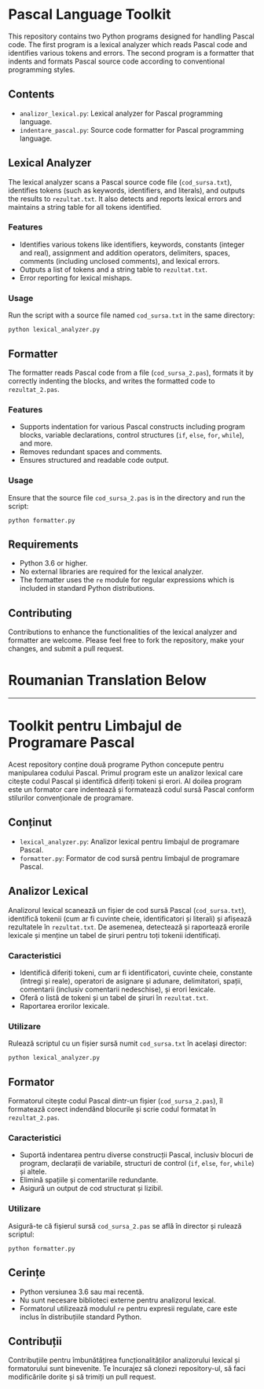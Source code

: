 # Pascal Language Toolkit

This repository contains two Python programs designed for handling Pascal code. The first program is a lexical analyzer which reads Pascal code and identifies various tokens and errors. The second program is a formatter that indents and formats Pascal source code according to conventional programming styles.

## Contents

- `analizor_lexical.py`: Lexical analyzer for Pascal programming language.
- `indentare_pascal.py`: Source code formatter for Pascal programming language.

## Lexical Analyzer

The lexical analyzer scans a Pascal source code file (`cod_sursa.txt`), identifies tokens (such as keywords, identifiers, and literals), and outputs the results to `rezultat.txt`. It also detects and reports lexical errors and maintains a string table for all tokens identified.

### Features

- Identifies various tokens like identifiers, keywords, constants (integer and real), assignment and addition operators, delimiters, spaces, comments (including unclosed comments), and lexical errors.
- Outputs a list of tokens and a string table to `rezultat.txt`.
- Error reporting for lexical mishaps.

### Usage

Run the script with a source file named `cod_sursa.txt` in the same directory:

```python lexical_analyzer.py```

## Formatter

The formatter reads Pascal code from a file (`cod_sursa_2.pas`), formats it by correctly indenting the blocks, and writes the formatted code to `rezultat_2.pas`.

### Features

- Supports indentation for various Pascal constructs including program blocks, variable declarations, control structures (`if`, `else`, `for`, `while`), and more.
- Removes redundant spaces and comments.
- Ensures structured and readable code output.

### Usage

Ensure that the source file `cod_sursa_2.pas` is in the directory and run the script:

```python formatter.py```

## Requirements

- Python 3.6 or higher.
- No external libraries are required for the lexical analyzer.
- The formatter uses the `re` module for regular expressions which is included in standard Python distributions.

## Contributing

Contributions to enhance the functionalities of the lexical analyzer and formatter are welcome. Please feel free to fork the repository, make your changes, and submit a pull request.


# Roumanian Translation Below
--- 



# Toolkit pentru Limbajul de Programare Pascal

Acest repository conține două programe Python concepute pentru manipularea codului Pascal. Primul program este un analizor lexical care citește codul Pascal și identifică diferiți tokeni și erori. Al doilea program este un formator care indentează și formatează codul sursă Pascal conform stilurilor convenționale de programare.

## Conținut

- `lexical_analyzer.py`: Analizor lexical pentru limbajul de programare Pascal.
- `formatter.py`: Formator de cod sursă pentru limbajul de programare Pascal.

## Analizor Lexical

Analizorul lexical scanează un fișier de cod sursă Pascal (`cod_sursa.txt`), identifică tokenii (cum ar fi cuvinte cheie, identificatori și literali) și afișează rezultatele în `rezultat.txt`. De asemenea, detectează și raportează erorile lexicale și menține un tabel de șiruri pentru toți tokenii identificați.

### Caracteristici

- Identifică diferiți tokeni, cum ar fi identificatori, cuvinte cheie, constante (întregi și reale), operatori de asignare și adunare, delimitatori, spații, comentarii (inclusiv comentarii nedeschise), și erori lexicale.
- Oferă o listă de tokeni și un tabel de șiruri în `rezultat.txt`.
- Raportarea erorilor lexicale.

### Utilizare

Rulează scriptul cu un fișier sursă numit `cod_sursa.txt` în același director:

```python lexical_analyzer.py```

## Formator

Formatorul citește codul Pascal dintr-un fișier (`cod_sursa_2.pas`), îl formatează corect indendând blocurile și scrie codul formatat în `rezultat_2.pas`.

### Caracteristici

- Suportă indentarea pentru diverse construcții Pascal, inclusiv blocuri de program, declarații de variabile, structuri de control (`if`, `else`, `for`, `while`) și altele.
- Elimină spațiile și comentariile redundante.
- Asigură un output de cod structurat și lizibil.

### Utilizare

Asigură-te că fișierul sursă `cod_sursa_2.pas` se află în director și rulează scriptul:

```python formatter.py```

## Cerințe

- Python versiunea 3.6 sau mai recentă.
- Nu sunt necesare biblioteci externe pentru analizorul lexical.
- Formatorul utilizează modulul `re` pentru expresii regulate, care este inclus în distribuțiile standard Python.

## Contribuții

Contribuțiile pentru îmbunătățirea funcționalităților analizorului lexical și formatorului sunt binevenite. Te încurajez să clonezi repository-ul, să faci modificările dorite și să trimiți un pull request.

